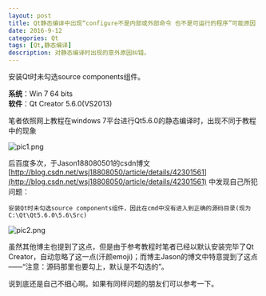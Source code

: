 ```yaml
---
layout: post
title: Qt静态编译中出现“configure不是内部或外部命令 也不是可运行的程序”可能原因
date: 2016-9-12
categories: Qt
tags: [Qt,静态编译]
description: 对静态编译时出现的意外原因纠错。
---
```


安装Qt时未勾选source components组件。

**系统**：Win 7 64 bits   
**软件**：Qt Creator 5.6.0(VS2013)




笔者依照网上教程在windows 7平台进行Qt5.6.0的静态编译时，出现不同于教程中的现象

![pic1.png](http://pic.ffsky.net/images/2016/09/12/5dfb25d4425507743827df9e69c2897d.png)  

后百度多次，于Jason188080501的csdn博文[http://blog.csdn.net/wsj18808050/article/details/42301561](http://blog.csdn.net/wsj18808050/article/details/42301561) 中发现自己所犯问题：   

	安装Qt时未勾选source components组件，因此在cmd中没有进入到正确的源码目录(现为C:\Qt\Qt5.6.0\5.6\Src)

![pic2.png](http://pic.ffsky.net/images/2016/09/12/3b0891f505ecdb7f9fc13f5cb9d9242b.png)
   
虽然其他博主也提到了这点，但是由于参考教程时笔者已经以默认安装完毕了Qt Creator，自动忽略了这一点(汗颜emoji)；而博主Jason的博文中特意提到了这点——“注意：源码那里也要勾上，默认是不勾选的”。
   
说到底还是自己不细心啊。如果有同样问题的朋友们可以参考一下。



